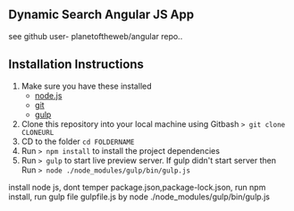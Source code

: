 ## Dynamic Search Angular JS App
see github user- planetoftheweb/angular repo..

## Installation Instructions
1. Make sure you have these installed
	- [node.js](http://nodejs.org/)
	- [git](http://git-scm.com/)
	- [gulp](http://gulpjs.com/)
2. Clone this repository into your local machine using Gitbash `> git clone CLONEURL`
3. CD to the folder `cd FOLDERNAME`
4. Run `> npm install` to install the project dependencies
5. Run `> gulp` to start live preview server. If gulp didn't start server then <br>
   Run `> node ./node_modules/gulp/bin/gulp.js`

install node js,
dont temper package.json,package-lock.json,
run npm install,
run gulp file gulpfile.js by node ./node_modules/gulp/bin/gulp.js





